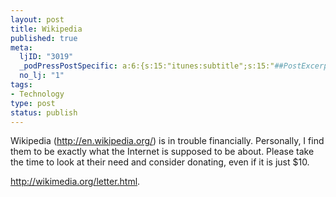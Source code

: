```yaml
--- 
layout: post
title: Wikipedia
published: true
meta: 
  ljID: "3019"
  _podPressPostSpecific: a:6:{s:15:"itunes:subtitle";s:15:"##PostExcerpt##";s:14:"itunes:summary";s:15:"##PostExcerpt##";s:15:"itunes:keywords";s:17:"##WordPressCats##";s:13:"itunes:author";s:10:"##Global##";s:15:"itunes:explicit";s:7:"Default";s:12:"itunes:block";s:7:"Default";}
  no_lj: "1"
tags: 
- Technology
type: post
status: publish
---
```

Wikipedia (<a href="http://en.wikipedia.org/">http://en.wikipedia.org/</a>) is in trouble financially. Personally, I find them to be exactly what the Internet is supposed to be about. Please take the time to look at their need and consider donating, even if it is just $10.

<a href="http://wikimedia.org/letter.html">http://wikimedia.org/letter.html</a>.
